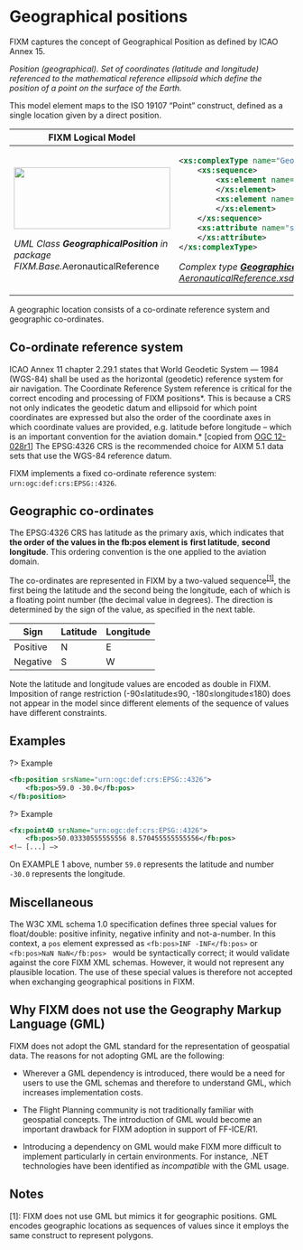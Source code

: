 # Geographical positions

FIXM captures the concept of Geographical Position as defined by ICAO
Annex 15.

*Position (geographical). Set of coordinates (latitude and longitude)
referenced to the mathematical reference ellipsoid which define the
position of a point on the surface of the Earth.*

This model element maps to the ISO 19107 “Point” construct, defined as a
single location given by a direct position.

<table>
<thead>
<tr class="header">
<th><strong>FIXM Logical Model</strong></th>
<th><strong>FIXM XML schemas</strong></th>
</tr>
</thead>
<tbody>
<tr class="odd">
<td><p><img src=".//media/general-guidance-geographical-positions-01.png" style="width:2.88042in;height:1.1381in" /></p>
<p><em>UML Class <strong>GeographicalPosition</strong> in package FIXM.Base.</em>AeronauticalReference</p></td>
<td><p>

```xml
<xs:complexType name="GeographicalPositionType">
    <xs:sequence>
        <xs:element name="extension" type="fb:GeographicalPositionExtensionType" nillable="true" minOccurs="0" maxOccurs="2000">
        </xs:element>
        <xs:element name="pos" type="fb:LatLongPosType" minOccurs="1" maxOccurs="1">
        </xs:element>
    </xs:sequence>
    <xs:attribute name="srsName" type="xs:string" use="required" fixed="urn:ogc:def:crs:EPSG::4326">
    </xs:attribute>
</xs:complexType>
```

<em>Complex type <strong>[GeographicalPositionType][GeographicalPositionType]</strong> in file<br />
[AeronauticalReference.xsd][AeronauticalReference.xsd]</em></p></td>
</tr>
</tbody>
</table>

A geographic location consists of a co-ordinate reference system and
geographic co-ordinates.

## Co-ordinate reference system

ICAO Annex 11 chapter 2.29.1 states that World Geodetic System — 1984
(WGS-84) shall be used as the horizontal (geodetic) reference system for
air navigation. The Coordinate Reference System reference is critical
for the correct encoding and processing of FIXM positions*. This is
because a CRS not only indicates the geodetic datum and ellipsoid for
which point coordinates are expressed but also the order of the
coordinate axes in which coordinate values are provided, e.g. latitude
before longitude – which is an important convention for the aviation
domain.* \[copied from [OGC
12-028r1](https://portal.opengeospatial.org/files/?artifact_id=62061)\]
The EPSG:4326 CRS is the recommended choice for AIXM 5.1 data sets that
use the WGS-84 reference datum.

FIXM implements a fixed co-ordinate reference system: `urn:ogc:def:crs:EPSG::4326`.

## Geographic co-ordinates

The EPSG:4326 CRS has latitude as the primary axis, which indicates that
**the order of the values in the fb:pos element is** **first latitude**,
**second longitude**. This ordering convention is the one applied to the
aviation domain.

The co-ordinates are represented in FIXM by a two-valued sequence<sup><a href="general-guidance/geographical-positions&id=notes">[1]</a></sup>,
the first being the latitude and the second being the longitude, each of
which is a floating point number (the decimal value in degrees). The
direction is determined by the sign of the value, as specified in the
next table.

| Sign     | Latitude | Longitude |
|----------|----------|-----------|
| Positive | N        | E         |
| Negative | S        | W         |

Note the latitude and longitude values are encoded as double in FIXM.
Imposition of range restriction (-90≤latitude≤90, -180≤longitude≤180)
does not appear in the model since different elements of the sequence of
values have different constraints.

## Examples

?> Example

```xml
<fb:position srsName="urn:ogc:def:crs:EPSG::4326">
    <fb:pos>59.0 -30.0</fb:pos>
</fb:position>
```

?> Example

```xml
<fx:point4D srsName="urn:ogc:def:crs:EPSG::4326">
    <fb:pos>50.03330555555556 8.570455555555556</fb:pos>
<!– [...] –>
```

On EXAMPLE 1 above, number `59.0` represents the latitude and number
`-30.0` represents the longitude.

## Miscellaneous

The W3C XML schema 1.0 specification defines three special values for
float/double: positive infinity, negative infinity and not-a-number. In
this context, a `pos` element expressed as `<fb:pos>INF -INF</fb:pos>` or `<fb:pos>NaN NaN</fb:pos> ` would be syntactically correct; it would validate against the core FIXM XML
schemas. However, it would not represent any plausible location. The use
of these special values is therefore not accepted when exchanging
geographical positions in FIXM.

## Why FIXM does not use the Geography Markup Language (GML)

FIXM does not adopt the GML standard for the representation of
geospatial data. The reasons for not adopting GML are the following:

-   Wherever a GML dependency is introduced, there would be a need for
    users to use the GML schemas and therefore to understand GML, which
    increases implementation costs.

-   The Flight Planning community is not traditionally familiar with
    geospatial concepts. The introduction of GML would become an
    important drawback for FIXM adoption in support of FF-ICE/R1.

-   Introducing a dependency on GML would make FIXM more difficult to
    implement particularly in certain environments. For instance, .NET
    technologies have been identified as *incompatible* with the GML
    usage.

[AeronauticalReference.xsd]: https://www.fixm.aero/releases/FIXM-4.2.0/schemas/core/base/AeronauticalReference.xsd
[GeographicalPositionType]: https://www.fixm.aero/releases/FIXM-4.2.0/doc/schema_documentation/Fixm_GeographicalPositionType.html

## Notes
[1]: FIXM does not use GML but mimics it for geographic positions. GML encodes geographic locations as sequences of values since it employs the same construct to represent polygons.